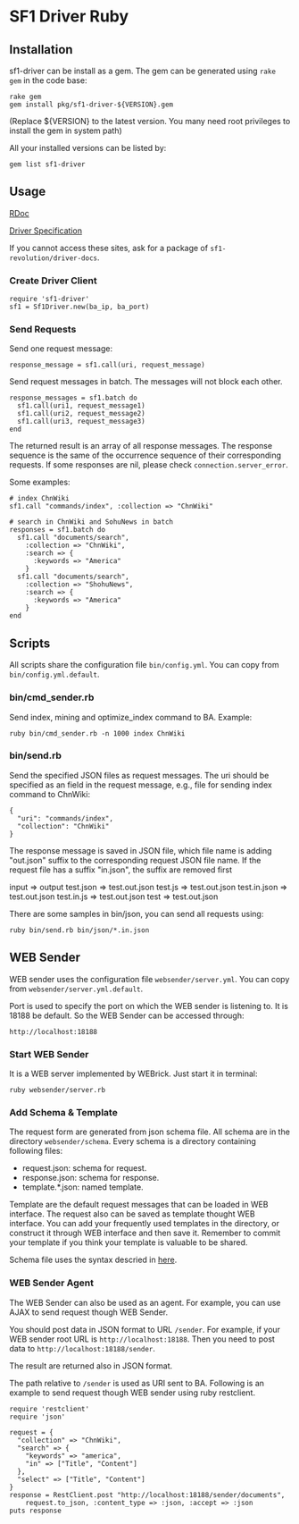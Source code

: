 # SF1 Driver Ruby #

## Installation ##

sf1-driver can be install as a gem. The gem can be generated using `rake gem` in
the code base:

    rake gem
    gem install pkg/sf1-driver-${VERSION}.gem

(Replace ${VERSION} to the latest version. You many need root privileges to
install the gem in system path)

All your installed versions can be listed by:

    gem list sf1-driver

## Usage ##

[RDoc](https://git.izenesoft.cn/sf1-revolution/driver-docs/blobs/raw/master/html/ruby-client/index.html)

[Driver Specification](https://git.izenesoft.cn/sf1-revolution/driver-docs/blobs/raw/master/html/index.html)

If you cannot access these sites, ask for a package of
`sf1-revolution/driver-docs`.

### Create Driver Client ###

    require 'sf1-driver'
    sf1 = Sf1Driver.new(ba_ip, ba_port)

### Send Requests ###

Send one request message:

    response_message = sf1.call(uri, request_message)

Send request messages in batch. The messages will not block each other.

    response_messages = sf1.batch do
      sf1.call(uri1, request_message1)
      sf1.call(uri2, request_message2)
      sf1.call(uri3, request_message3)
    end

The returned result is an array of all response messages. The response sequence
is the same of the occurrence sequence of their corresponding requests. If some
responses are nil, please check `connection.server_error`.

Some examples:

    # index ChnWiki
    sf1.call "commands/index", :collection => "ChnWiki"

    # search in ChnWiki and SohuNews in batch
    responses = sf1.batch do
      sf1.call "documents/search",
        :collection => "ChnWiki",
        :search => {
          :keywords => "America"
        }
      sf1.call "documents/search",
        :collection => "ShohuNews",
        :search => {
          :keywords => "America"
        }
    end

## Scripts ##

All scripts share the configuration file `bin/config.yml`. You can copy from
`bin/config.yml.default`.

### bin/cmd_sender.rb ###

Send index, mining and optimize_index command to BA. Example:

    ruby bin/cmd_sender.rb -n 1000 index ChnWiki


### bin/send.rb ###

Send the specified JSON files as request messages. The uri should be specified
as an field in the request message, e.g., file for sending index command to
ChnWiki:

    {
      "uri": "commands/index",
      "collection": "ChnWiki"
    }

The response message is saved in JSON file, which file name is adding "out.json"
suffix to the corresponding request JSON file name. If the request file has a
suffix "in.json", the suffix are removed first

   input        => output
   test.json    => test.out.json
   test.js      => test.out.json
   test.in.json => test.out.json
   test.in.js   => test.out.json
   test         => test.out.json

There are some samples in bin/json, you can send all requests using:

    ruby bin/send.rb bin/json/*.in.json

## WEB Sender ##

WEB sender uses the configuration file `websender/server.yml`. You can copy from
`websender/server.yml.default`.

Port is used to specify the port on which the WEB sender is listening to. It is
18188 be default. So the WEB Sender can be accessed through:

    http://localhost:18188


### Start WEB Sender ###

It is a WEB server implemented by WEBrick. Just start it in terminal:

    ruby websender/server.rb


### Add Schema & Template ###

The request form are generated from json schema file. All schema are in the
directory `websender/schema`. Every schema is a directory containing following
files:

  - request.json: schema for request.
  - response.json: schema for response.
  - template.*.json: named template.

Template are the default request messages that can be loaded in WEB
interface. The request also can be saved as template thought WEB
interface. You can add your frequently used templates in the directory, or
construct it through WEB interface and then save it. Remember to commit your
template if you think your template is valuable to be shared.

Schema file uses the syntax descried in
[here](http://robla.net/jsonwidget/jsonschema/).

### WEB Sender Agent ###

The WEB Sender can also be used as an agent. For example, you can use AJAX to
send request though WEB Sender.

You should post data in JSON format to URL `/sender`. For example, if your WEB
sender root URL is `http://localhost:18188`. Then you need to post data to
`http://localhost:18188/sender`.

The result are returned also in JSON format.

The path relative to `/sender` is used as URI sent to BA. Following is an
example to send request though WEB sender using ruby restclient.

    require 'restclient'
    require 'json'

    request = {
      "collection" => "ChnWiki",
      "search" => {
        "keywords" => "america",
        "in" => ["Title", "Content"]
      },
      "select" => ["Title", "Content"]
    }
    response = RestClient.post "http://localhost:18188/sender/documents",
        request.to_json, :content_type => :json, :accept => :json
    puts response
